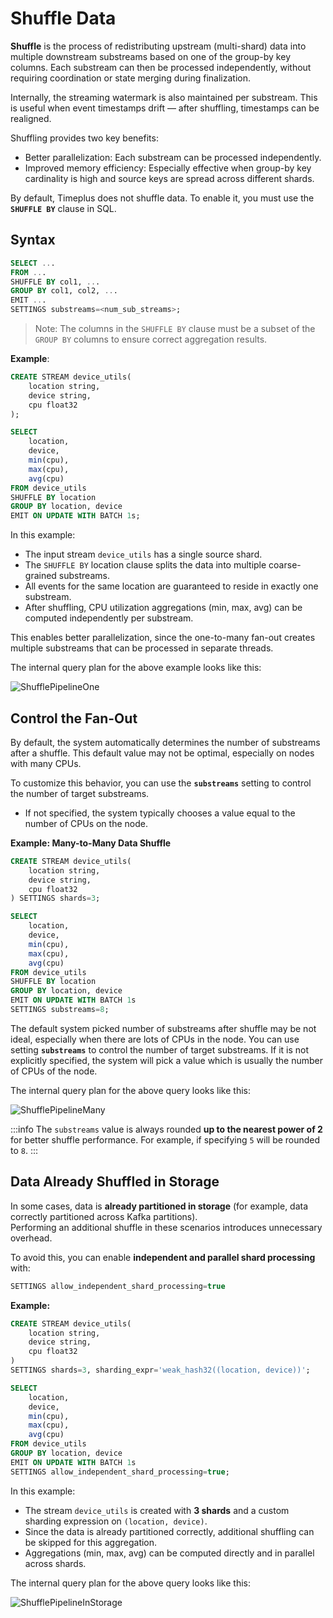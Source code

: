 # Shuffle Data

**Shuffle** is the process of redistributing upstream (multi-shard) data into multiple downstream substreams based on one of the group-by key columns. Each substream can then be processed independently, without requiring coordination or state merging during finalization.

Internally, the streaming watermark is also maintained per substream. This is useful when event timestamps drift — after shuffling, timestamps can be realigned.

Shuffling provides two key benefits:

- Better parallelization: Each substream can be processed independently.
- Improved memory efficiency: Especially effective when group-by key cardinality is high and source keys are spread across different shards.

By default, Timeplus does not shuffle data. To enable it, you must use the **`SHUFFLE BY`** clause in SQL.

## Syntax

```sql
SELECT ...
FROM ...
SHUFFLE BY col1, ...
GROUP BY col1, col2, ...
EMIT ...
SETTINGS substreams=<num_sub_streams>;
```

> Note: The columns in the `SHUFFLE BY` clause must be a subset of the `GROUP BY` columns to ensure correct aggregation results.

**Example**:

```sql
CREATE STREAM device_utils(
    location string,
    device string,
    cpu float32
);

SELECT 
    location, 
    device, 
    min(cpu), 
    max(cpu), 
    avg(cpu) 
FROM device_utils 
SHUFFLE BY location 
GROUP BY location, device 
EMIT ON UPDATE WITH BATCH 1s;
```

In this example:

- The input stream `device_utils` has a single source shard.
- The `SHUFFLE BY` location clause splits the data into multiple coarse-grained substreams.
- All events for the same location are guaranteed to reside in exactly one substream.
- After shuffling, CPU utilization aggregations (min, max, avg) can be computed independently per substream.

This enables better parallelization, since the one-to-many fan-out creates multiple substreams that can be processed in separate threads.

The internal query plan for the above example looks like this:

![ShufflePipelineOne](/img/shuffle-pipeline-one-to-many.svg)

## Control the Fan-Out  

By default, the system automatically determines the number of substreams after a shuffle. This default value may not be optimal, especially on nodes with many CPUs.  

To customize this behavior, you can use the **`substreams`** setting to control the number of target substreams.  
- If not specified, the system typically chooses a value equal to the number of CPUs on the node.  

**Example: Many-to-Many Data Shuffle** 

```sql
CREATE STREAM device_utils(
    location string, 
    device string, 
    cpu float32
) SETTINGS shards=3;

SELECT 
    location, 
    device, 
    min(cpu), 
    max(cpu), 
    avg(cpu) 
FROM device_utils 
SHUFFLE BY location 
GROUP BY location, device 
EMIT ON UPDATE WITH BATCH 1s
SETTINGS substreams=8; 
```

The default system picked number of substreams after shuffle may be not ideal, especially when there are lots of CPUs in the node.  You can use setting **`substreams`**  to control the number of target substreams. If it is not explicitly specified, the system will pick a value which is usually the number of CPUs of the node. 

The internal query plan for the above query looks like this:

![ShufflePipelineMany](/img/shuffle-pipeline-many-to-many.svg)

:::info
The `substreams` value is always rounded **up to the nearest power of 2** for better shuffle performance. For example, if specifying `5` will be rounded to `8`. 
:::

## Data Already Shuffled in Storage  

In some cases, data is **already partitioned in storage** (for example, data correctly partitioned across Kafka partitions).  
Performing an additional shuffle in these scenarios introduces unnecessary overhead.  

To avoid this, you can enable **independent and parallel shard processing** with:  

```sql
SETTINGS allow_independent_shard_processing=true
```

**Example:**

```sql
CREATE STREAM device_utils(
    location string, 
    device string, 
    cpu float32
) 
SETTINGS shards=3, sharding_expr='weak_hash32((location, device))';

SELECT 
    location, 
    device, 
    min(cpu), 
    max(cpu), 
    avg(cpu) 
FROM device_utils 
GROUP BY location, device 
EMIT ON UPDATE WITH BATCH 1s
SETTINGS allow_independent_shard_processing=true;
```

In this example:

- The stream `device_utils` is created with **3 shards** and a custom sharding expression on `(location, device)`.
- Since the data is already partitioned correctly, additional shuffling  can be skipped for this aggregation.
- Aggregations (min, max, avg) can be computed directly and in parallel across shards.

The internal query plan for the above query looks like this:

![ShufflePipelineInStorage](/img/shuffle-pipeline-in-storage.svg)
